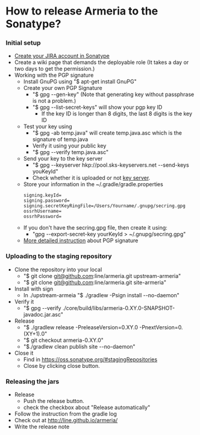 # How to release Armeria to the Sonatype?

### Initial setup

- [Create your JIRA account in Sonatype](https://issues.sonatype.org/secure/Signup!default.jspa)
- Create a wiki page that demands the deployable role (It takes a day or two days to get the permission.) 
- Working with the PGP signature
  - Install GnuPG using "$ apt-get install GnuPG"
  - Create your own PGP Signature
    - "$ gpg --gen-key" (Note that generating key without passphrase is not a problem.)
    - "$ gpg --list-secret-keys" will show your pgp key ID
      - If the key ID is longer than 8 digits, the last 8 digits is the key ID
  - Test your key using
    - "$ gpg -ab temp.java"  will create temp.java.asc which is the signature of temp.java
    - Verify it using your public key
    - "$ gpg --verify temp.java.asc"
  - Send your key to the key server
    - "$ gpg --keyserver hkp://pool.sks-keyservers.net --send-keys youKeyId"
    - Check whether it is uploaded or not [key server](https://pgp.mit.edu/).
  - Store your information in the ~/.gradle/gradle.properties
      ```
      signing.keyId=
      signing.password=
      signing.secretKeyRingFile=/Users/Yourname/.gnupg/secring.gpg
      ossrhUsername=
      ossrhPassword=
      ```
  - If you don't have the secring.gpg file, then create it using:
    - "gpg --export-secret-key yourKeyId  > ~/.gnupg/secring.gpg"
  - [More detailed instruction](https://central.sonatype.org/pages/working-with-pgp-signatures.html) about PGP signature

### Uploading to the staging repository

- Clone the repository into your local
  - "$ git clone git@github.com:line/armeria.git upstream-armeria"
  - "$ git clone git@github.com:line/armeria.git site-armeria"
- Install with sign
  - In ./upstream-armeia "$ ./gradlew -Psign install --no-daemon"
- Verify it
  - "$ gpg --verify ./core/build/libs/armeria-0.XY.0-SNAPSHOT-javadoc.jar.asc"
- Release
  - "$ ./gradlew release -PreleaseVersion=0.XY.0 -PnextVersion=0.(XY+1).0"
  - "$ git checkout armeria-0.XY.0"
  - "$./gradlew clean publish site --no-daemon"
- Close it
  - Find in https://oss.sonatype.org/#stagingRepositories
  - Close by clicking close button.

### Releasing the jars

- Release
  - Push the release button.
  - check the checkbox about "Release automatically"
- Follow the instruction from the gradle log
- Check out at http://line.github.io/armeria/
- Write the release note
